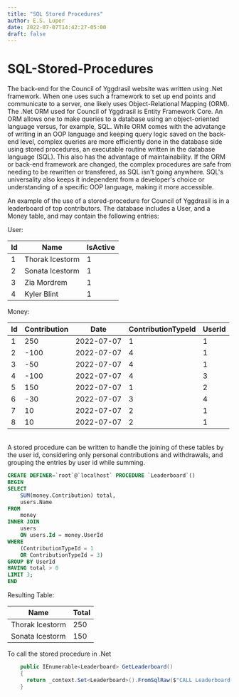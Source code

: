 ```yaml
---
title: "SQL Stored Procedures"
author: E.S. Luper
date: 2022-07-07T14:42:27-05:00
draft: false
---
```


# SQL-Stored-Procedures
The back-end for the Council of Yggdrasil website was written using .Net framework. When one uses such a framework to set up end points and communicate to a server, one likely uses Object-Relational Mapping (ORM). The .Net ORM used for Council of Yggdrasil is Entity Framework Core. An ORM allows one to make queries to a database using an object-oriented language versus, for example, SQL. While ORM comes with the advatange of writing in an OOP language and keeping query logic saved on the back-end level, complex queries are more efficiently done in the database side using stored procedures, an executable routine written in the database language (SQL). This also has the advantage of maintainability. If the ORM or back-end framework are changed, the complex procedures are safe from needing to be rewritten or transfered, as SQL isn't going anywhere. SQL's universality also keeps it independent from a developer's choice or understanding of a specific OOP language, making it more accessible.

An example of the use of a stored-procedure for Council of Yggdrasil is in a leaderboard of top contributors. The database includes a User, and a Money table, and may contain the following entries:

User:

| Id | Name            | IsActive |
|----|-----------------|----------|
| 1  | Thorak Icestorm | 1        |
| 2  | Sonata Icestorm | 1        |
| 3  | Zia Mordrem     | 1        |
| 4  | Kyler Blint     | 1        |

Money:

| Id | Contribution | Date       | ContributionTypeId | UserId |
|----|--------------|------------|--------------------|--------|
| 1  | 250          | 2022-07-07 | 1                  | 1      |
| 2  | -100         | 2022-07-07 | 4                  | 1      |
| 3  | -50          | 2022-07-07 | 4                  | 1      |
| 4  | -100         | 2022-07-07 | 4                  | 3      |
| 5  | 150          | 2022-07-07 | 1                  | 2      |
| 6  | -30          | 2022-07-07 | 3                  | 4      |
| 7  | 10           | 2022-07-07 | 2                  | 1      |
| 8  | 10           | 2022-07-07 | 2                  | 1      |

\
A stored procedure can be written to handle the joining of these tables by the user id, considering only personal contributions and withdrawals, and grouping the entries by user id while summing.

``` sql
CREATE DEFINER=`root`@`localhost` PROCEDURE `Leaderboard`()
BEGIN
SELECT 
	SUM(money.Contribution) total,
    users.Name
FROM 
	money
INNER JOIN 
	users 
    ON users.Id = money.UserId
WHERE 
	(ContributionTypeId = 1 
	OR ContributionTypeId = 3)
GROUP BY UserId
HAVING total > 0
LIMIT 3;
END
```

Resulting Table:

| Name            | Total    |
|-----------------|----------|
| Thorak Icestorm | 250      |
| Sonata Icestorm | 150      |

To call the stored procedure in .Net

``` C#
	public IEnumerable<Leaderboard> GetLeaderboard()
    {
      return _context.Set<Leaderboard>().FromSqlRaw($"CALL Leaderboard();").ToList();
    }
```